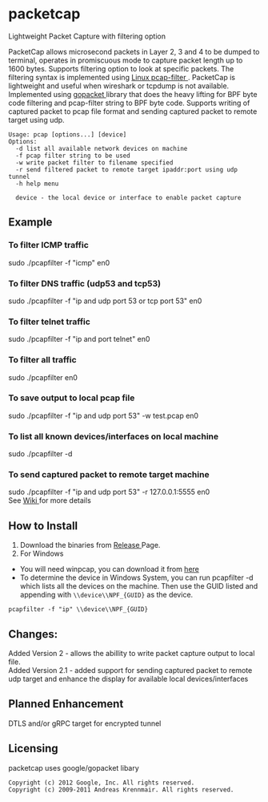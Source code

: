 # packetcap
Lightweight Packet Capture with filtering option 

PacketCap allows microsecond packets in Layer 2, 3 and 4 to be dumped to terminal, operates in promiscuous mode to capture packet length up to 1600 bytes. Supports filtering option to look at specific packets. The filtering syntax is implemented using <a href="https://linux.die.net/man/7/pcap-filter"> Linux pcap-filter </a>. PacketCap is lightweight and useful when wireshark or tcpdump is not available. Implemented using <a href="https://github.com/google/gopacket"> gopacket </a> library that does the heavy lifting for BPF byte code filtering and pcap-filter string to BPF byte code. Supports writing of captured packet to pcap file format and sending captured packet to remote target using udp.

```
Usage: pcap [options...] [device]
Options: 
  -d list all available network devices on machine
  -f pcap filter string to be used
  -w write packet filter to filename specified
  -r send filtered packet to remote target ipaddr:port using udp tunnel
  -h help menu
  
  device - the local device or interface to enable packet capture
  ```

## Example

### To filter ICMP traffic
sudo ./pcapfilter -f "icmp" en0

### To filter DNS traffic (udp53 and tcp53)
sudo ./pcapfilter -f "ip and udp port 53 or tcp port 53" en0

### To filter telnet traffic
sudo ./pcapfilter -f "ip and port telnet" en0

### To filter all traffic
sudo ./pcapfilter en0

### To save output to local pcap file
sudo ./pcapfilter -f "ip and udp port 53" -w test.pcap en0

### To list all known devices/interfaces on local machine
sudo ./pcapfilter -d

### To send captured packet to remote target machine
sudo ./pcapfilter -f "ip and udp port 53" -r 127.0.0.1:5555 en0 <br>
See <a href="https://github.com/maxng07/packetcap/wiki"> Wiki </a> for more details

## How to Install
1. Download the binaries from <a href="https://github.com/maxng07/packetcap/releases"> Release </a> Page.
2. For Windows
* You will need winpcap, you can download it from <a href="https://www.winpcap.org"> here </a>
* To determine the device in Windows System, you can run pcapfilter -d which lists all the devices on the machine. Then use the GUID listed and appending with `\\device\\NPF_{GUID}` as the device.

`pcapfilter -f "ip" \\device\\NPF_{GUID}`

## Changes:
Added Version 2 - allows the abillity to write packet capture output to local file. </br>
Added Version 2.1 - added support for sending captured packet to remote udp target and enhance the display for available local devices/interfaces

## Planned Enhancement
DTLS and/or gRPC target for encrypted tunnel

## Licensing
packetcap uses google/gopacket libary

```
Copyright (c) 2012 Google, Inc. All rights reserved.
Copyright (c) 2009-2011 Andreas Krennmair. All rights reserved.
```
